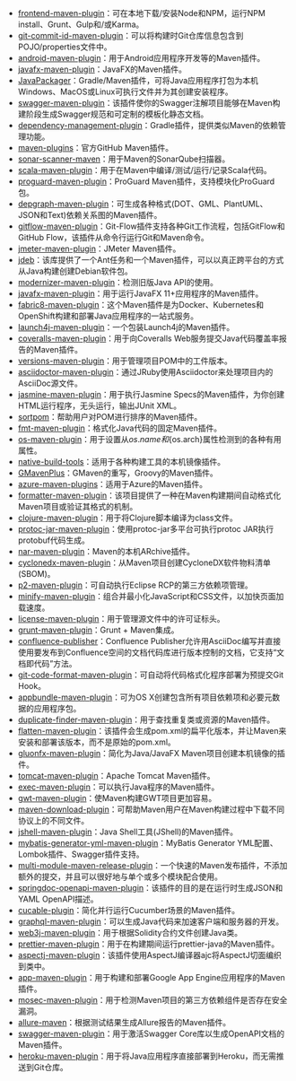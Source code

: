 * [frontend-maven-plugin](https://github.com/eirslett/frontend-maven-plugin)：可在本地下载/安装Node和NPM，运行NPM install、Grunt、Gulp和/或Karma。
* [git-commit-id-maven-plugin](https://github.com/git-commit-id/git-commit-id-maven-plugin)：可以将构建时Git仓库信息包含到POJO/properties文件中。
* [android-maven-plugin](https://github.com/simpligility/android-maven-plugin)：用于Android应用程序开发等的Maven插件。
* [javafx-maven-plugin](https://github.com/javafx-maven-plugin/javafx-maven-plugin)：JavaFX的Maven插件。
* [JavaPackager](https://github.com/fvarrui/JavaPackager)：Gradle/Maven插件，可将Java应用程序打包为本机Windows、MacOS或Linux可执行文件并为其创建安装程序。
* [swagger-maven-plugin](https://github.com/kongchen/swagger-maven-plugin)：该插件使你的Swagger注解项目能够在Maven构建阶段生成Swagger规范和可定制的模板化静态文档。
* [dependency-management-plugin](https://github.com/spring-gradle-plugins/dependency-management-plugin)：Gradle插件，提供类似Maven的依赖管理功能。
* [maven-plugins](https://github.com/github/maven-plugins)：官方GitHub Maven插件。
* [sonar-scanner-maven](https://github.com/SonarSource/sonar-scanner-maven)：用于Maven的SonarQube扫描器。
* [scala-maven-plugin](https://github.com/davidB/scala-maven-plugin)：用于在Maven中编译/测试/运行/记录Scala代码。
* [proguard-maven-plugin](https://github.com/wvengen/proguard-maven-plugin)：ProGuard Maven插件，支持模块化ProGuard包。
* [depgraph-maven-plugin](https://github.com/ferstl/depgraph-maven-plugin)：可生成各种格式(DOT、GML、PlantUML、JSON和Text)依赖关系图的Maven插件。
* [gitflow-maven-plugin](https://github.com/aleksandr-m/gitflow-maven-plugin)：Git-Flow插件支持各种Git工作流程，包括GitFlow和GitHub Flow，该插件从命令行运行Git和Maven命令。
* [jmeter-maven-plugin](https://github.com/jmeter-maven-plugin/jmeter-maven-plugin)：JMeter Maven插件。
* [jdeb](https://github.com/tcurdt/jdeb)：该库提供了一个Ant任务和一个Maven插件，可以以真正跨平台的方式从Java构建创建Debian软件包。
* [modernizer-maven-plugin](https://github.com/gaul/modernizer-maven-plugin)：检测旧版Java API的使用。
* [javafx-maven-plugin](https://github.com/openjfx/javafx-maven-plugin)：用于运行JavaFX 11+应用程序的Maven插件。
* [fabric8-maven-plugin](https://github.com/fabric8io/fabric8-maven-plugin)：这个Maven插件是为Docker、Kubernetes和OpenShift构建和部署Java应用程序的一站式服务。
* [launch4j-maven-plugin](https://github.com/orphan-oss/launch4j-maven-plugin)：一个包装Launch4j的Maven插件。
* [coveralls-maven-plugin](https://github.com/trautonen/coveralls-maven-plugin)：用于向Coveralls Web服务提交Java代码覆盖率报告的Maven插件。
* [versions-maven-plugin](https://github.com/mojohaus/versions)：用于管理项目POM中的工件版本。
* [asciidoctor-maven-plugin](https://github.com/asciidoctor/asciidoctor-maven-plugin)：通过JRuby使用Asciidoctor来处理项目内的AsciiDoc源文件。
* [jasmine-maven-plugin](https://github.com/searls/jasmine-maven-plugin)：用于执行Jasmine Specs的Maven插件，为你创建HTML运行程序，无头运行，输出JUnit XML。
* [sortpom](https://github.com/Ekryd/sortpom)：帮助用户对POM进行排序的Maven插件。
* [fmt-maven-plugin](https://github.com/spotify/fmt-maven-plugin)：格式化Java代码的固定Maven插件。
* [os-maven-plugin](https://github.com/trustin/os-maven-plugin)：用于设置从${os.name}和${os.arch}属性检测到的各种有用属性。
* [native-build-tools](https://github.com/graalvm/native-build-tools)：适用于各种构建工具的本机镜像插件。
* [GMavenPlus](https://github.com/groovy/GMavenPlus)：GMaven的重写，Groovy的Maven插件。
* [azure-maven-plugins](https://github.com/microsoft/azure-maven-plugins)：适用于Azure的Maven插件。
* [formatter-maven-plugin](https://github.com/revelc/formatter-maven-plugin)：该项目提供了一种在Maven构建期间自动格式化Maven项目或验证其格式的机制。
* [clojure-maven-plugin](https://github.com/talios/clojure-maven-plugin)：用于将Clojure脚本编译为class文件。
* [protoc-jar-maven-plugin](https://github.com/os72/protoc-jar-maven-plugin)：使用protoc-jar多平台可执行protoc JAR执行protobuf代码生成。
* [nar-maven-plugin](https://github.com/maven-nar/nar-maven-plugin)：Maven的本机ARchive插件。
* [cyclonedx-maven-plugin](https://github.com/CycloneDX/cyclonedx-maven-plugin)：从Maven项目创建CycloneDX软件物料清单(SBOM)。
* [p2-maven-plugin](https://github.com/reficio/p2-maven-plugin)：可自动执行Eclipse RCP的第三方依赖项管理。
* [minify-maven-plugin](https://github.com/samaxes/minify-maven-plugin)：组合并最小化JavaScript和CSS文件，以加快页面加载速度。
* [license-maven-plugin](https://github.com/mathieucarbou/license-maven-plugin)：用于管理源文件中的许可证标头。
* [grunt-maven-plugin](https://github.com/allegro/grunt-maven-plugin)：Grunt + Maven集成。
* [confluence-publisher](https://github.com/confluence-publisher/confluence-publisher)：Confluence Publisher允许用AsciiDoc编写并直接使用要发布到Confluence空间的文档代码库进行版本控制的文档，它支持“文档即代码”方法。
* [git-code-format-maven-plugin](https://github.com/Cosium/git-code-format-maven-plugin)：可自动将代码格式化程序部署为预提交Git Hook。
* [appbundle-maven-plugin](https://github.com/federkasten/appbundle-maven-plugin)：可为OS X创建包含所有项目依赖项和必要元数据的应用程序包。
* [duplicate-finder-maven-plugin](https://github.com/basepom/duplicate-finder-maven-plugin)：用于查找重复类或资源的Maven插件。
* [flatten-maven-plugin](https://github.com/mojohaus/flatten-maven-plugin)：该插件会生成pom.xml的扁平化版本，并让Maven来安装和部署该版本，而不是原始的pom.xml。
* [gluonfx-maven-plugin](https://github.com/gluonhq/gluonfx-maven-plugin)：简化为Java/JavaFX Maven项目创建本机镜像的插件。
* [tomcat-maven-plugin](https://github.com/apache/tomcat-maven-plugin)：Apache Tomcat Maven插件。
* [exec-maven-plugin](https://github.com/mojohaus/exec-maven-plugin)：可以执行Java程序的Maven插件。
* [gwt-maven-plugin](https://github.com/tbroyer/gwt-maven-plugin)：使Maven构建GWT项目更加容易。
* [maven-download-plugin](https://github.com/maven-download-plugin/maven-download-plugin)：可帮助Maven用户在Maven构建过程中下载不同协议上的不同文件。
* [jshell-maven-plugin](https://github.com/johnpoth/jshell-maven-plugin)：Java Shell工具(JShell)的Maven插件。
* [mybatis-generator-yml-maven-plugin](https://github.com/javthon/mybatis-generator-yml-maven-plugin)：MyBatis Generator YML配置、Lombok插件、Swagger插件支持。
* [multi-module-maven-release-plugin](https://github.com/danielflower/multi-module-maven-release-plugin)：一个快速的Maven发布插件，不添加额外的提交，并且可以很好地与单个或多个模块配合使用。
* [springdoc-openapi-maven-plugin](https://github.com/springdoc/springdoc-openapi-maven-plugin)：该插件的目的是在运行时生成JSON和YAML OpenAPI描述。
* [cucable-plugin](https://github.com/trivago/cucable-plugin)：简化并行运行Cucumber场景的Maven插件。
* [graphql-maven-plugin](https://github.com/graphql-java-generator/graphql-maven-plugin-project)：可以生成Java代码来加速客户端和服务器的开发。
* [web3j-maven-plugin](https://github.com/web3j/web3j-maven-plugin)：用于根据Solidity合约文件创建Java类。
* [prettier-maven-plugin](https://github.com/HubSpot/prettier-maven-plugin)：用于在构建期间运行prettier-java的Maven插件。
* [aspectj-maven-plugin](https://github.com/mojohaus/aspectj-maven-plugin)：该插件使用AspectJ编译器ajc将AspectJ切面编织到类中。
* [app-maven-plugin](https://github.com/GoogleCloudPlatform/app-maven-plugin)：用于构建和部署Google App Engine应用程序的Maven插件。
* [mosec-maven-plugin](https://github.com/momosecurity/mosec-maven-plugin)：用于检测Maven项目的第三方依赖组件是否存在安全漏洞。
* [allure-maven](https://github.com/allure-framework/allure-maven)：根据测试结果生成Allure报告的Maven插件。
* [swagger-maven-plugin](https://github.com/openapi-tools/swagger-maven-plugin)：用于激活Swagger Core库以生成OpenAPI文档的Maven插件。
* [heroku-maven-plugin](https://github.com/heroku/heroku-maven-plugin)：用于将Java应用程序直接部署到Heroku，而无需推送到Git仓库。
